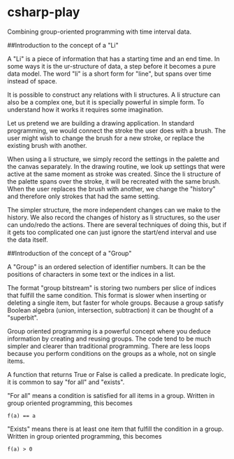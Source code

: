 csharp-play
===========

Combining group-oriented programming with time interval data.

##Introduction to the concept of a "Li"

A "Li" is a piece of information that has a starting time and an end time.
In some ways it is the ur-structure of data, a step before it becomes a pure data model.
The word "li" is a short form for "line", but spans over time instead of space.

It is possible to construct any relations with li structures.
A li structure can also be a complex one, but it is specially powerful in simple form.
To understand how it works it requires some imagination.

Let us pretend we are building a drawing application.
In standard programming, we would connect the stroke the user does with a brush.
The user might wish to change the brush for a new stroke, or replace the existing brush with another.

When using a li structure, we simply record the settings in the palette and the canvas separately.
In the drawing routine, we look up settings that were active at the same moment as stroke was created.
Since the li structure of the palette spans over the stroke, it will be recreated with the same brush.
When the user replaces the brush with another, we change the "history" and therefore only strokes
that had the same setting.

The simpler structure, the more independent changes can we make to the history.
We also record the changes of history as li structures, so the user can undo/redo the actions.
There are several techniques of doing this, but if it gets too complicated one can just ignore
the start/end interval and use the data itself.

##Introduction of the concept of a "Group"

A "Group" is an ordered selection of identifier numbers.
It can be the positions of characters in some text or the indices in a list.

The format "group bitstream" is storing two numbers per slice of indices that fulfill the same condition.
This format is slower when inserting or deleting a single item, but faster for whole groups.
Because a group satisfy Boolean algebra (union, intersection, subtraction) it can be thought of a "superbit".

Group oriented programming is a powerful concept where you deduce information by creating and reusing groups.
The code tend to be much simpler and clearer than traditional programming.
There are less loops because you perform conditions on the groups as a whole, not on single items.

A function that returns True or False is called a predicate.
In predicate logic, it is common to say "for all"  and "exists".

"For all" means a condition is satisfied for all items in a group.
Written in group oriented programming, this becomes

    f(a) == a
    
"Exists" means there is at least one item that fulfill the condition in a group.
Written in group oriented programming, this becomes

    f(a) > 0
    
